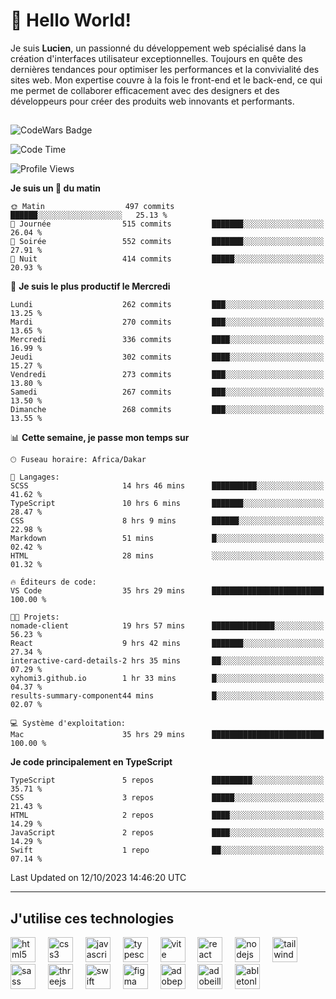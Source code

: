 # 👋 Hello World!

Je suis **Lucien**, un passionné du développement web spécialisé dans la création d'interfaces utilisateur exceptionnelles. Toujours en quête des dernières tendances pour optimiser les performances et la convivialité des sites web. Mon expertise couvre à la fois le front-end et le back-end, ce qui me permet de collaborer efficacement avec des designers et des développeurs pour créer des produits web innovants et performants.

##

![CodeWars Badge](https://www.codewars.com/users/xyhomi3/badges/small)

<!--START_SECTION:waka-->
![Code Time](http://img.shields.io/badge/Code%20Time-108%20hrs%2022%20mins-blue)

![Profile Views](http://img.shields.io/badge/Vues%20du%20profil-21-blue)

**Je suis un 🐤 du matin** 

```text
🌞 Matin                  497 commits         ██████░░░░░░░░░░░░░░░░░░░   25.13 % 
🌆 Journée                515 commits         ███████░░░░░░░░░░░░░░░░░░   26.04 % 
🌃 Soirée                 552 commits         ███████░░░░░░░░░░░░░░░░░░   27.91 % 
🌙 Nuit                   414 commits         █████░░░░░░░░░░░░░░░░░░░░   20.93 % 
```
📅 **Je suis le plus productif le Mercredi** 

```text
Lundi                    262 commits         ███░░░░░░░░░░░░░░░░░░░░░░   13.25 % 
Mardi                    270 commits         ███░░░░░░░░░░░░░░░░░░░░░░   13.65 % 
Mercredi                 336 commits         ████░░░░░░░░░░░░░░░░░░░░░   16.99 % 
Jeudi                    302 commits         ████░░░░░░░░░░░░░░░░░░░░░   15.27 % 
Vendredi                 273 commits         ███░░░░░░░░░░░░░░░░░░░░░░   13.80 % 
Samedi                   267 commits         ███░░░░░░░░░░░░░░░░░░░░░░   13.50 % 
Dimanche                 268 commits         ███░░░░░░░░░░░░░░░░░░░░░░   13.55 % 
```


📊 **Cette semaine, je passe mon temps sur** 

```text
🕑︎ Fuseau horaire: Africa/Dakar

💬 Langages: 
SCSS                     14 hrs 46 mins      ██████████░░░░░░░░░░░░░░░   41.62 % 
TypeScript               10 hrs 6 mins       ███████░░░░░░░░░░░░░░░░░░   28.47 % 
CSS                      8 hrs 9 mins        ██████░░░░░░░░░░░░░░░░░░░   22.98 % 
Markdown                 51 mins             █░░░░░░░░░░░░░░░░░░░░░░░░   02.42 % 
HTML                     28 mins             ░░░░░░░░░░░░░░░░░░░░░░░░░   01.32 % 

🔥 Éditeurs de code: 
VS Code                  35 hrs 29 mins      █████████████████████████   100.00 % 

🐱‍💻 Projets: 
nomade-client            19 hrs 57 mins      ██████████████░░░░░░░░░░░   56.23 % 
React                    9 hrs 42 mins       ███████░░░░░░░░░░░░░░░░░░   27.34 % 
interactive-card-details-2 hrs 35 mins       ██░░░░░░░░░░░░░░░░░░░░░░░   07.29 % 
xyhomi3.github.io        1 hr 33 mins        █░░░░░░░░░░░░░░░░░░░░░░░░   04.37 % 
results-summary-component44 mins             █░░░░░░░░░░░░░░░░░░░░░░░░   02.07 % 

💻 Système d'exploitation: 
Mac                      35 hrs 29 mins      █████████████████████████   100.00 % 
```

**Je code principalement en TypeScript** 

```text
TypeScript               5 repos             █████████░░░░░░░░░░░░░░░░   35.71 % 
CSS                      3 repos             █████░░░░░░░░░░░░░░░░░░░░   21.43 % 
HTML                     2 repos             ████░░░░░░░░░░░░░░░░░░░░░   14.29 % 
JavaScript               2 repos             ████░░░░░░░░░░░░░░░░░░░░░   14.29 % 
Swift                    1 repo              ██░░░░░░░░░░░░░░░░░░░░░░░   07.14 % 
```




 Last Updated on 12/10/2023 14:46:20 UTC
<!--END_SECTION:waka-->
---

## J'utilise ces technologies

<div align="left">
  <img src="https://skillicons.dev/icons?i=html" height="40" alt="html5 logo"  />
  <img width="12" />
  <img src="https://skillicons.dev/icons?i=css" height="40" alt="css3 logo"  />
  <img width="12" />
  <img src="https://skillicons.dev/icons?i=js" height="40" alt="javascript logo"  />
  <img width="12" />
  <img src="https://skillicons.dev/icons?i=ts" height="40" alt="typescript logo"  />
  <img width="12" />
  <img src="https://skillicons.dev/icons?i=vite" height="40" alt="vite logo"  />
  <img width="12" />
  <img src="https://skillicons.dev/icons?i=react" height="40" alt="react logo"  />
  <img width="12" />
  <img src="https://cdn.jsdelivr.net/gh/devicons/devicon/icons/nodejs/nodejs-original.svg" height="40" alt="nodejs logo"  />
  <img width="12" />
  <img src="https://skillicons.dev/icons?i=tailwind" height="40" alt="tailwindcss logo"  />
  <img width="12" />
  <img src="https://skillicons.dev/icons?i=sass" height="40" alt="sass logo"  />
  <img width="12" />
  <img src="https://skillicons.dev/icons?i=threejs" height="40" alt="threejs logo"  />
  <img width="12" />
  <img src="https://skillicons.dev/icons?i=swift" height="40" alt="swift logo"  />
  <img width="12" />
  <img src="https://skillicons.dev/icons?i=figma" height="40" alt="figma logo"  />
  <img width="12" />
  <img src="https://skillicons.dev/icons?i=ps" height="40" alt="adobephotoshop logo"  />
  <img width="12" />
  <img src="https://skillicons.dev/icons?i=ai" height="40" alt="adobeillustrator logo"  />
  <img width="12" />
  <img src="https://skillicons.dev/icons?i=ableton" height="40" alt="abletonlive logo"  />
</div>



